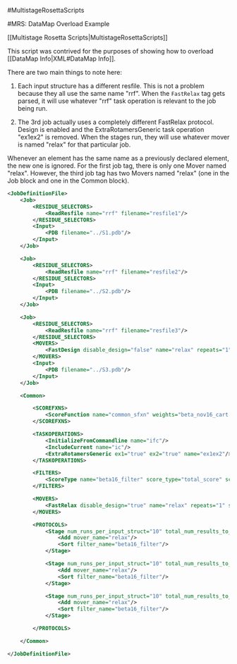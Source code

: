 #MultistageRosettaScripts

#MRS: DataMap Overload Example

[[Multistage Rosetta Scripts|MultistageRosettaScripts]]

This script was contrived for the purposes of showing how to overload [[DataMap Info|XML#DataMap Info]].

There are two main things to note here:

1. Each input structure has a different resfile. This is not a problem because they all use the same name "rrf".
When the `FastRelax` tag gets parsed, it will use whatever "rrf" task operation is relevant to the job being run.

2. The 3rd job actually uses a completely different FastRelax protocol.
Design is enabled and the ExtraRotamersGeneric task operation "ex1ex2" is removed.
When the stages run, they will use whatever mover is named "relax" for that particular job.

Whenever an element has the same name as a previously declared element, the new one is ignored.
For the first job tag, there is only one Mover named "relax".
However, the third job tag has two Movers named "relax" (one in the Job block and one in the Common block).

```xml
<JobDefinitionFile>
    <Job>
        <RESIDUE_SELECTORS>
            <ReadResfile name="rrf" filename="resfile1"/>
        </RESIDUE_SELECTORS>
        <Input>
            <PDB filename="../S1.pdb"/>
        </Input>
    </Job>

    <Job>
        <RESIDUE_SELECTORS>
            <ReadResfile name="rrf" filename="resfile2"/>
        </RESIDUE_SELECTORS>
        <Input>
            <PDB filename="../S2.pdb"/>
        </Input>
    </Job>

    <Job>
        <RESIDUE_SELECTORS>
            <ReadResfile name="rrf" filename="resfile3"/>
        </RESIDUE_SELECTORS>
        <MOVERS>
            <FastDesign disable_design="false" name="relax" repeats="1" scorefxn="common_sfxn" task_operations="ifc,ic,rrf"/>
        </MOVERS>
        <Input>
            <PDB filename="../S3.pdb"/>
        </Input>
    </Job>

    <Common>

        <SCOREFXNS>
            <ScoreFunction name="common_sfxn" weights="beta_nov16_cart.wts"/>
        </SCOREFXNS>

        <TASKOPERATIONS>
            <InitializeFromCommandline name="ifc"/>
            <IncludeCurrent name="ic"/>
            <ExtraRotamersGeneric ex1="true" ex2="true" name="ex1ex2"/>
        </TASKOPERATIONS>

        <FILTERS>
            <ScoreType name="beta16_filter" score_type="total_score" scorefxn="common_sfxn" threshold="999999"/>
        </FILTERS>

        <MOVERS>
            <FastRelax disable_design="true" name="relax" repeats="1" scorefxn="common_sfxn" task_operations="ifc,ic,ex1ex2,rrf"/>
        </MOVERS>

        <PROTOCOLS>
            <Stage num_runs_per_input_struct="10" total_num_results_to_keep="3">
                <Add mover_name="relax"/>
                <Sort filter_name="beta16_filter"/>
            </Stage>

            <Stage num_runs_per_input_struct="10" total_num_results_to_keep="2">
                <Add mover_name="relax"/>
                <Sort filter_name="beta16_filter"/>
            </Stage>

            <Stage num_runs_per_input_struct="10" total_num_results_to_keep="1">
                <Add mover_name="relax"/>
                <Sort filter_name="beta16_filter"/>
            </Stage>

        </PROTOCOLS>

    </Common>

</JobDefinitionFile>
```